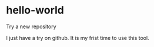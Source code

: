 # hello-world
Try a new repository

I just have a try on github. It is my frist time to use this tool.
